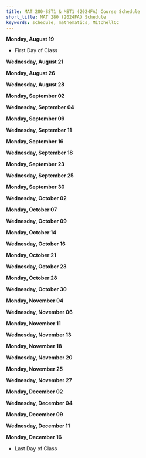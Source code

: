 ```yaml
---
title: MAT 280-SST1 & MST1 (2024FA) Course Schedule
short_title: MAT 280 (2024FA) Schedule
keywords: schedule, mathematics, MitchellCC
---
```


**Monday, August 19**
- First Day of Class

**Wednesday, August 21**

**Monday, August 26**

**Wednesday, August 28**

**Monday, September 02**

**Wednesday, September 04**

**Monday, September 09**

**Wednesday, September 11**

**Monday, September 16**

**Wednesday, September 18**

**Monday, September 23**

**Wednesday, September 25**

**Monday, September 30**

**Wednesday, October 02**

**Monday, October 07**

**Wednesday, October 09**

**Monday, October 14**

**Wednesday, October 16**

**Monday, October 21**

**Wednesday, October 23**

**Monday, October 28**

**Wednesday, October 30**

**Monday, November 04**

**Wednesday, November 06**

**Monday, November 11**

**Wednesday, November 13**

**Monday, November 18**

**Wednesday, November 20**

**Monday, November 25**

**Wednesday, November 27**

**Monday, December 02**

**Wednesday, December 04**

**Monday, December 09**

**Wednesday, December 11**

**Monday, December 16**
- Last Day of Class
